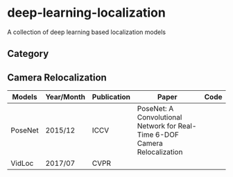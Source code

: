 # deep-learning-localization
A collection of deep learning based localization models

## Category

## Camera Relocalization
| Models   |Year/Month| Publication| Paper | Code |
|----------|----|------------|------|---|
| PoseNet  | 2015/12 | ICCV | PoseNet: A Convolutional Network for Real-Time 6-DOF Camera Relocalization  | |
| VidLoc   | 2017/07 | CVPR |  | |
